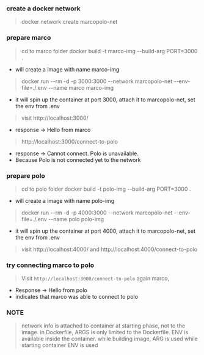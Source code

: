 ### create a docker network 
> docker network create marcopolo-net

### prepare marco
> cd to marco folder
> docker build -t marco-img --build-arg PORT=3000 .
- will create a image with name marco-img
> docker run --rm -d -p 3000:3000 --network marcopolo-net --env-file=./.env --name marco marco-img
- it will spin up the container at port 3000, attach it to marcopolo-net, set the env from .env
> visit http://localhost:3000/ 
- response -> Hello from marco
> http://localhost:3000/connect-to-polo 
- response -> Cannot connect. Polo is unavailable.
- Because Polo is not connected yet to the network



### prepare polo
> cd to polo folder
> docker build -t polo-img --build-arg PORT=3000 .
- will create a image with name polo-img
> docker run --rm -d -p 4000:3000 --network marcopolo-net --env-file=./.env --name polo polo-img
- it will spin up the container at port 4000, attach it to marcopolo-net, set the env from .env
> visit http://localhost:4000/ and http://localhost:4000/connect-to-polo 

### try connecting marco to polo
> Visit `http://localhost:3000/connect-to-polo` again marco,
- Response -> Hello from polo
- indicates that marco was able to connect to polo 

### NOTE
> network info is attached to container at starting phase, not to the image. 
> in Dockerfile, ARGS is only limited to the Dockerfile. ENV is available inside the container. 
> while building image, ARG is used
> while starting container ENV is used